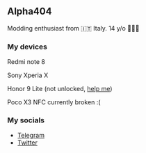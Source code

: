 ## Alpha404

Modding enthusiast from 🇮🇹 Italy.
14 y/o 🤷🏻‍♂️

### My devices
Redmi note 8

Sony Xperia X

Honor 9 Lite (not unlocked, [help me](t.me/alpha4_0_4))

Poco X3 NFC currently broken :(

### My socials
- [Telegram](t.me/alpha4_0_4)
- [Twitter](http://twitter.com/alpha4_0_4)
